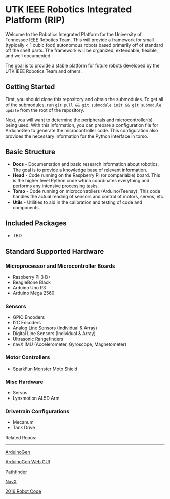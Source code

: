 
# UTK IEEE Robotics Integrated Platform (RIP)

Welcome to the Robotics Integrated Platform for the University of Tennessee IEEE Robotics Team. This will provide a framework for small (typically < 1 cubic foot) autonomous robots based primarily off of standard off the shelf parts. The framework will be organized, extendable, flexible, and well documented.

The goal is to provide a stable platform for future robots developed by the UTK IEEE Robotics Team and others.

## Getting Started

First, you should clone this repository and obtain the submodules. To get all of the submodules, run  ```git pull && git submodule init && git submodule update``` from the root of the repository.

Next, you will want to determine the peripherals and microcontroller(s) being used. With this information, you can prepare a configuration file for ArduinoGen to generate the microcontroller code. This configuration also provides the necessary information for the Python interface in torso.

## Basic Structure
- **Docs** - Documentation and basic research information about robotics. The goal is to provide a knowledge base of relevant information.
- **Head** - Code running on the Raspberry Pi (or compariable) board. This is the higher level Python code which coordinates everything and performs any intensive processing tasks.
- **Torso** - Code running on microcontrollers (Arduino/Teensy). This code handles the actual reading of sensors and control of motors, servos, etc.
- **Utils** - Utilities to aid in the calibration and testing of code and components.

## Included Packages
- TBD

## Standard Supported Hardware
### Microprocessor and Microcontroller Boards
- Raspberry Pi 3 B+
- BeagleBone Black
- Arduino Uno R3
- Arduino Mega 2560

### Sensors
- GPIO Encoders
- I2C Encoders
- Analog Line Sensors (Individual & Array)
- Digital Line Sensors (Individual & Array)
- Ultrasonic Rangefinders
- navX IMU (Accelerometer, Gyroscope, Magnetometer)

### Motor Controllers
- SparkFun Monster Moto Shield

### Misc Hardware
- Servos
- Lynxmotion AL5D Arm

### Drivetrain Configurations
- Mecanum
- Tank Drive

Related Repos:    
____________________
[ArduinoGen](https://github.com/utk-robotics-2017/ArduinoGen)

[ArduinoGen Web GUI](https://github.com/utk-robotics-2017/utk-robotics-2016.github.io)

[Pathfinder](https://github.com/utk-robotics-2017/Pathfinder)

[NavX](https://github.com/utk-robotics-2017/navxmxp)

[2016 Robot Code](https://github.com/utk-robotics-2016/utk-robotics-2016)
